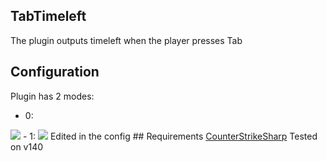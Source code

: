 ## TabTimeleft
The plugin outputs timeleft when the player presses Tab

## Configuration
Plugin has 2 modes:
- 0:
<img src="https://media.discordapp.net/attachments/1066259720106688515/1191080160238243860/image.png?ex=65a422d7&is=6591add7&hm=644e927ba9b215fd4b1fca850c71fa6223af89db1c5dbf0e43cc831fcd091f8b&=&format=webp&quality=lossless&width=1193&height=671">
- 1:
<img src="https://media.discordapp.net/attachments/1066259720106688515/1191080444037435472/image.png?ex=65a4231b&is=6591ae1b&hm=22f312c8903bfc92b708f94b2611203ba2ffc82eca056249ec1bd50f8b220e3f&=&format=webp&quality=lossless&width=1193&height=671">
Edited in the config
## Requirements
<a href="https://github.com/roflmuffin/CounterStrikeSharp">CounterStrikeSharp</a> Tested on v140
